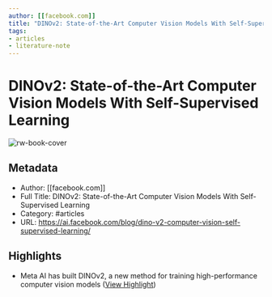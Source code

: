 ```yaml
---
author: [[facebook.com]]
title: "DINOv2: State-of-the-Art Computer Vision Models With Self-Supervised Learning"
tags: 
- articles
- literature-note
---
```

# DINOv2: State-of-the-Art Computer Vision Models With Self-Supervised Learning

![rw-book-cover](https://scontent.ftpq3-1.fna.fbcdn.net/v/t39.2365-6/341008524_960886174936720_632340648951309797_n.jpg?_nc_cat=103&ccb=1-7&_nc_sid=ad8a9d&_nc_ohc=iEomSus3K2cAX9cz1KH&_nc_ht=scontent.ftpq3-1.fna&oh=00_AfDEjzfsTxxentuO__8oIAcOEP1AV5-yNdnfFdvvxlIZMg&oe=6441F560)

## Metadata
- Author: [[facebook.com]]
- Full Title: DINOv2: State-of-the-Art Computer Vision Models With Self-Supervised Learning
- Category: #articles
- URL: https://ai.facebook.com/blog/dino-v2-computer-vision-self-supervised-learning/

## Highlights
- Meta AI has built DINOv2, a new method for training high-performance computer vision models ([View Highlight](https://read.readwise.io/read/01gy8f4v2bdmfq1j4hkyvjjdxn))

